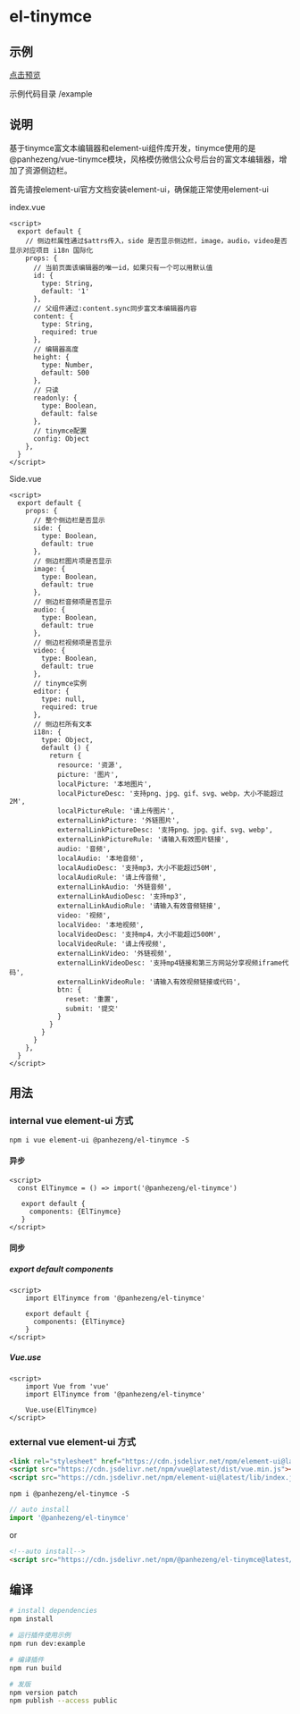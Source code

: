 # el-tinymce

## 示例

[点击预览](https://panhezeng.github.io/el-tinymce/)

示例代码目录 /example

## 说明

基于tinymce富文本编辑器和element-ui组件库开发，tinymce使用的是@panhezeng/vue-tinymce模块，风格模仿微信公众号后台的富文本编辑器，增加了资源侧边栏。

首先请按element-ui官方文档安装element-ui，确保能正常使用element-ui

index.vue
```vue
<script>
  export default {
    // 侧边栏属性通过$attrs传入，side 是否显示侧边栏，image，audio，video是否显示对应项目 i18n 国际化
    props: {
      // 当前页面该编辑器的唯一id，如果只有一个可以用默认值
      id: {
        type: String,
        default: '1'
      },
      // 父组件通过:content.sync同步富文本编辑器内容
      content: {
        type: String,
        required: true
      },
      // 编辑器高度
      height: {
        type: Number,
        default: 500
      },
      // 只读
      readonly: {
        type: Boolean,
        default: false
      },
      // tinymce配置
      config: Object
    },
  }
</script>
```
Side.vue
```vue
<script>
  export default {
    props: {
      // 整个侧边栏是否显示
      side: {
        type: Boolean,
        default: true
      },
      // 侧边栏图片项是否显示
      image: {
        type: Boolean,
        default: true
      },
      // 侧边栏音频项是否显示
      audio: {
        type: Boolean,
        default: true
      },
      // 侧边栏视频项是否显示
      video: {
        type: Boolean,
        default: true
      },
      // tinymce实例
      editor: {
        type: null,
        required: true
      },
      // 侧边栏所有文本
      i18n: {
        type: Object,
        default () {
          return {
            resource: '资源',
            picture: '图片',
            localPicture: '本地图片',
            localPictureDesc: '支持png、jpg、gif、svg、webp，大小不能超过2M',
            localPictureRule: '请上传图片',
            externalLinkPicture: '外链图片',
            externalLinkPictureDesc: '支持png、jpg、gif、svg、webp',
            externalLinkPictureRule: '请输入有效图片链接',
            audio: '音频',
            localAudio: '本地音频',
            localAudioDesc: '支持mp3，大小不能超过50M',
            localAudioRule: '请上传音频',
            externalLinkAudio: '外链音频',
            externalLinkAudioDesc: '支持mp3',
            externalLinkAudioRule: '请输入有效音频链接',
            video: '视频',
            localVideo: '本地视频',
            localVideoDesc: '支持mp4，大小不能超过500M',
            localVideoRule: '请上传视频',
            externalLinkVideo: '外链视频',
            externalLinkVideoDesc: '支持mp4链接和第三方网站分享视频iframe代码',
            externalLinkVideoRule: '请输入有效视频链接或代码',
            btn: {
              reset: '重置',
              submit: '提交'
            }
          }
        }
      }
    },
  }
</script>
```

## 用法

### internal vue element-ui 方式

`npm i vue element-ui @panhezeng/el-tinymce -S`

#### 异步
```vue
<script>
  const ElTinymce = () => import('@panhezeng/el-tinymce')
 
   export default {
     components: {ElTinymce}
   }
</script>
```

#### 同步

##### export default components
```vue
<script>
    import ElTinymce from '@panhezeng/el-tinymce'

    export default {
      components: {ElTinymce}
    }
</script>
```

##### Vue.use
```vue
<script>
    import Vue from 'vue'
    import ElTinymce from '@panhezeng/el-tinymce'

    Vue.use(ElTinymce)
</script>
```

### external vue element-ui 方式

```html
<link rel="stylesheet" href="https://cdn.jsdelivr.net/npm/element-ui@latest/lib/theme-chalk/index.css">
<script src="https://cdn.jsdelivr.net/npm/vue@latest/dist/vue.min.js"></script>
<script src="https://cdn.jsdelivr.net/npm/element-ui@latest/lib/index.js"></script>
```

`npm i @panhezeng/el-tinymce -S`

```javascript
// auto install
import '@panhezeng/el-tinymce'
```
or 
```html
<!--auto install-->
<script src="https://cdn.jsdelivr.net/npm/@panhezeng/el-tinymce@latest/dist/el-tinymce.min.js"></script>
```

## 编译

``` bash
# install dependencies
npm install

# 运行插件使用示例
npm run dev:example

# 编译插件
npm run build

# 发版
npm version patch
npm publish --access public

```

